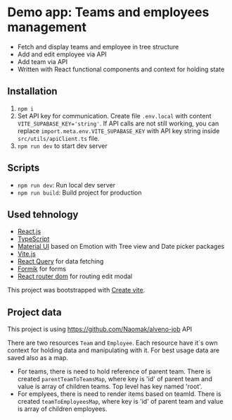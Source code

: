 # Demo app: Teams and employees management
- Fetch and display teams and employee in tree structure
- Add and edit employee via API
- Add team via API
- Written with React functional components and context for holding state

## Installation
1. `npm i`
2. Set API key for communication. Create file `.env.local` with content `VITE_SUPABASE_KEY='string'`. If API calls are not still working, you can replace `import.meta.env.VITE_SUPABASE_KEY` with API key string inside `src/utils/apiClient.ts` file.
3. `npm run dev` to start dev server

## Scripts
- `npm run dev`: Run local dev server
- `npm run build`: Build project for production

## Used tehnology
- [React.js](https://react.dev/)
- [TypeScript](https://www.typescriptlang.org/)
- [Material UI](https://mui.com/material-ui/getting-started/overview/) based on Emotion with Tree view and Date picker packages
- [Vite.js](https://vitejs.dev/)
- [React Query](https://tanstack.com/query/v3/docs/react/overview) for data fetching
- [Formik](https://formik.org/) for forms
- [React router dom](https://reactrouter.com/en/6.10.0) for routing edit modal

This project was bootstrapped with [Create vite](https://vitejs.dev/guide/#scaffolding-your-first-vite-project).

## Project data
This project is using https://github.com/Naomak/alveno-job API

There are two resources `Team` and `Employee`. Each resource have it´s own context for holding data and manipulating with it. For best usage data are saved also as a map.
- For teams, there is need to hold reference of parent team. There is created `parentTeamToTeamsMap`, where key is 'id' of parent team and value is array of children teams. Top level has key named 'root'.
- For emplyees, there is need to render items based on teamId. There is created `teamToEmployeesMap`, where key is 'id' of parent team and value is array of children employees.